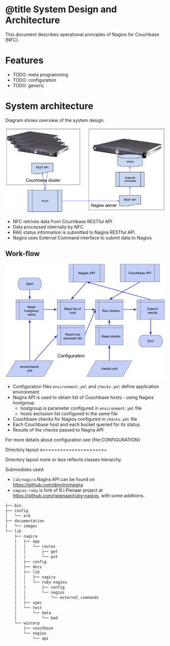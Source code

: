 # @title System Design and Architecture

This document describes operational principles of Nagios for Couchbase (NFC).

Features
===========

- TODO: meta programming
- TODO: configuration
- TODO: generic


System architecture
======================

Diagram shows overview of the system design.

![Monitoring Work Flow](images/architecture.png)

- NFC retrives data from Couchbase RESTful API
- Data processed internally by NFC
- RAG status information is submitted to Nagira RESTful API
- Nagira uses External Command interface to submit data to Nagios

Work-flow 
----------

![Monitoring Work Flow](images/workflow.png)

- Configuration files `environment.yml` and `checks.yml` define application environment
- Nagira API is used to obtain list of Couchbase hosts - using Nagios hostgroup 
  - hostgroup is parameter configured in `environment.yml` file
  - hosts exclusion list configured in the same file
- Couchbase checks for Nagios configured in `checks.yml` file
- Each Couchbase host and each bucket queried for its status
- Results of the checks passed to Nagira API

For more details about configuration see {file:CONFIGURATION}

Directory layout
x======================

Directory layout more or less reflects classes hierarchy. 

Submodules used:

- `lib/nagira` Nagira API can be found on https://github.com/dmytro/nagira
- `nagios-ruby` is fork of R.I.Pienaar project at https://github.com/ripienaar/ruby-nagios, with some additions.

````
├── bin
├── config
│   └── erb
├── documentation
│   └── images
└── lib
    ├── nagira
    │   ├── app
    │   │   └── routes
    │   │       ├── get
    │   │       └── put
    │   ├── config
    │   ├── docs
    │   ├── lib
    │   │   ├── nagira
    │   │   └── ruby-nagios
    │   │       ├── config
    │   │       └── nagios
    │   │           └── external_commands
    │   ├── spec
    │   └── test
    │       └── data
    │           └── bad
    └── wizcorp
        ├── couchbase
        └── nagios
            └── api
````
